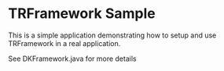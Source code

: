 TRFramework Sample
==================

This is a simple application demonstrating how to setup and use TRFramework in a real
application.

See DKFramework.java for more details
